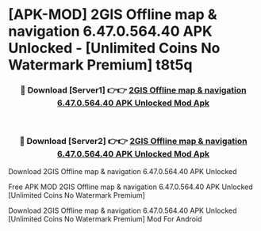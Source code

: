 # [APK-MOD] 2GIS  Offline map & navigation 6.47.0.564.40 APK Unlocked - [Unlimited Coins No Watermark Premium] t8t5q



<div align="center">
<h3>🔴 Download [Server1] 👉👉 <a href="https://momento.my/?title=2GIS__Offline_map_&_navigation_6.47.0.564.40_APK_Unlocked">2GIS  Offline map & navigation 6.47.0.564.40 APK Unlocked Mod Apk</a></h3><br>

<h3>🔴 Download [Server2] 👉👉 <a href="https://momento.my/?title=2GIS__Offline_map_&_navigation_6.47.0.564.40_APK_Unlocked">2GIS  Offline map & navigation 6.47.0.564.40 APK Unlocked Mod Apk</a></h3>
</div>



Download 2GIS  Offline map & navigation 6.47.0.564.40 APK Unlocked 

Free APK MOD 2GIS  Offline map & navigation 6.47.0.564.40 APK Unlocked [Unlimited Coins No Watermark Premium]

Download 2GIS  Offline map & navigation 6.47.0.564.40 APK Unlocked [Unlimited Coins No Watermark Premium] Mod For Android
